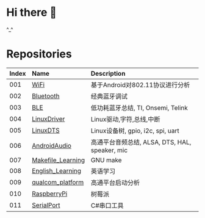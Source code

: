 # Hi there 👋
^_^
# Repositories
|Index|Name|Description|
|:-----|:----|:--------|
|001|[WiFi](https://github.com/SuperTao/WiFi)|基于Android对802.11协议进行分析|
|002|[Bluetooth](https://github.com/SuperTao/Bluetooth)|经典蓝牙调试|
|003|[BLE](https://github.com/SuperTao/Bluetooth/blob/master/doc/BLE_analyse.md)|低功耗蓝牙总结, TI, Onsemi, Telink|
|004|[LinuxDriver](https://github.com/SuperTao/LinuxDriver)|Linux驱动,字符,总线,中断|
|005|[LinuxDTS](https://github.com/SuperTao/LinuxDTS)|Linux设备树, gpio, i2c, spi, uart|
|006|[AndroidAudio](https://github.com/SuperTao/AndroidAudio)|高通平台音频总结, ALSA, DTS, HAL, speaker, mic|
|007|[Makefile_Learning](https://github.com/SuperTao/Makefile_Learning)|GNU make|
|008|[English_Learning](https://github.com/SuperTao/English_Learning)|英语学习|
|009|[qualcom_platform](https://github.com/SuperTao/qualcomm_platform_analyse)|高通平台启动分析|
|010|[RaspberryPi](https://github.com/SuperTao/RaspberryPi)|树莓派|
|011|[SerialPort](https://github.com/SuperTao/SerialPortW)|C#串口工具|
<!--
**SuperTao/SuperTao** is a ✨ _special_ ✨ repository because its `README.md` (this file) appears on your GitHub profile.

Here are some ideas to get you started:

- 🔭 I’m currently working on ...
- 🌱 I’m currently learning ...
- 👯 I’m looking to collaborate on ...
- 🤔 I’m looking for help with ...
- 💬 Ask me about ...
- 📫 How to reach me: ...
- 😄 Pronouns: ...
- ⚡ Fun fact: ...
-->
